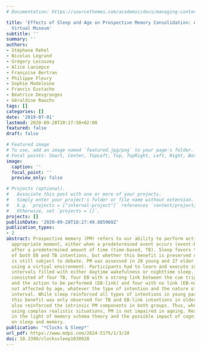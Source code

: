 ```yaml
---
# Documentation: https://sourcethemes.com/academic/docs/managing-content/

title: 'Effects of Sleep and Age on Prospective Memory Consolidation: A Walk in a
  Virtual Museum'
subtitle: ''
summary: ''
authors:
- Stéphane Rehel
- Nicolas Legrand
- Grégory Lecouvey
- Alice Laniepce
- Françoise Bertran
- Philippe Fleury
- Sophie Madeleine
- Francis Eustache
- Béatrice Desgranges
- Géraldine Rauchs
tags: []
categories: []
date: '2019-07-01'
lastmod: 2020-09-28T20:27:50+02:00
featured: false
draft: false

# Featured image
# To use, add an image named `featured.jpg/png` to your page's folder.
# Focal points: Smart, Center, TopLeft, Top, TopRight, Left, Right, BottomLeft, Bottom, BottomRight.
image:
  caption: ''
  focal_point: ''
  preview_only: false

# Projects (optional).
#   Associate this post with one or more of your projects.
#   Simply enter your project's folder or file name without extension.
#   E.g. `projects = ["internal-project"]` references `content/project/deep-learning/index.md`.
#   Otherwise, set `projects = []`.
projects: []
publishDate: '2020-09-28T18:27:49.885960Z'
publication_types:
- 2
abstract: Prospective memory (PM) refers to our ability to perform actions at the
  appropriate moment, either when a predetermined event occurs (event-based, EB) or
  after a predetermined amount of time (time-based, TB). Sleep favors the consolidation
  of both EB and TB intentions, but whether this benefit is preserved during ageing
  is still subject to debate. PM was assessed in 28 young and 27 older healthy volunteers
  using a virtual environment. Participants had to learn and execute intentions after
  intervals filled with either daytime wakefulness or nighttime sleep. Intentions
  consisted of four TB, four EB with a strong link between the cue triggering retrieval
  and the action to be performed (EB-link) and four with no link (EB-nolink). PM was
  not affected by age, whatever the type of intention and the nature of the retention
  interval. While sleep reinforced all types of intentions in young participants,
  this benefit was only observed for TB and EB-link intentions in older adults. Sleep
  also reinforced the intrinsic PM components in both groups. Thus, when assessed
  using complex realistic situations, PM is not impaired in ageing. Results are discussed
  in the light of memory schema theory and the possible impact of cognitive reserve
  on sleep and memory.
publication: '*Clocks & Sleep*'
url_pdf: https://www.mdpi.com/2624-5175/1/3/28
doi: 10.3390/clockssleep1030028
---
```

